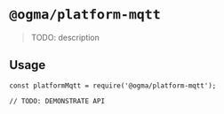 # `@ogma/platform-mqtt`

> TODO: description

## Usage

```
const platformMqtt = require('@ogma/platform-mqtt');

// TODO: DEMONSTRATE API
```
